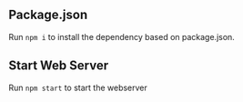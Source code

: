 ## Package.json

Run `npm i` to install the dependency based on package.json.

## Start Web Server

Run `npm start` to start the webserver
